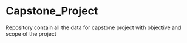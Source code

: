 # Capstone_Project
Repository contain all the data  for capstone project with objective and scope of the project

